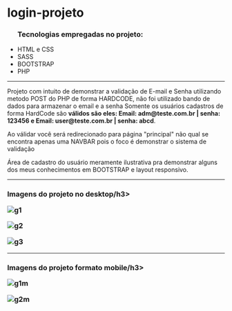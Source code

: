 # login-projeto


<ul>
<h3>Tecnologias empregadas no projeto:</h3>
  <li>HTML e CSS</li>
  <li>SASS</li>
  <li>BOOTSTRAP</li>
  <li>PHP</li>
</ul>

<hr>

<p>Projeto com intuito de demonstrar a validação de E-mail e Senha utilizando metodo POST do PHP de forma HARDCODE, não foi utilizado bando de dados para armazenar o email e a senha
 Somente os usuários cadastros de forma HardCode são <strong>válidos são eles: Email: adm@teste.com.br | senha: 123456 e Email: user@teste.com.br | senha: abcd</strong>.
</p>

<p>Ao válidar você será redirecionado para página "principal" não qual se encontra apenas uma NAVBAR pois o foco é demonstrar o sistema de validação</p>

<p>Área de cadastro do usuário meramente ilustrativa pra demonstrar alguns dos meus conhecimentos em BOOTSTRAP e layout responsivo.</p>

<hr>

<h3>Imagens do projeto no desktop/h3>

![g1](https://user-images.githubusercontent.com/66692202/153950444-8bc47a70-f40d-476b-9f79-b99ade7e616c.jpeg)

![g2](https://user-images.githubusercontent.com/66692202/153950495-e834a15b-b518-496a-988a-a83b3fe5c6cb.jpeg)

![g3](https://user-images.githubusercontent.com/66692202/153950533-bd732a28-99de-4c04-bc19-b513c7dcd840.jpeg)

<hr>

<h3>Imagens do projeto formato mobile/h3>

![g1m](https://user-images.githubusercontent.com/66692202/153950679-33886ff3-4df5-4e9d-a5ec-7615dfe356e9.jpeg)

![g2m](https://user-images.githubusercontent.com/66692202/153950705-43411373-acb2-4727-8282-2e580a8d56a0.jpeg)



